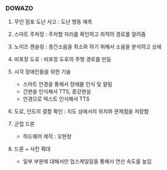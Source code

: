 ### DOWAZO

1. 무인 점포 도난 사고 : 도난 행동 예측


2. 스마트 주차장 : 주차할 자리를 확인하고 최적의 경로를 알려줌


3. 노이즈 캔슬링 : 층간소음을 최소화 하기 위해서 소음을 분석하고 상쇄


4. 비포장 도로 : 비포장 도로의 주행 경로를 만듬


5. 시각 장애인들을 위한 기술
   - 스마트 안경을 통해서 장애물 인식 및 알림
   - 간판을 인식해서 TTS, 증강현실
   - 안경으로 텍스트 인식해서 TTS

6. 도로, 인도의 결함 확인 : 지도 상에서의 위치와 문제점을 저장함

7. 군집 드론
   - 하드웨어 제작 : 오현창

8. 드론 + 사진 확대
   - 일부 부분에 대해서만 업스케일링을 통해서 연산 속도를 높임
